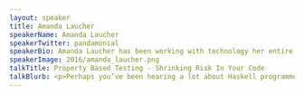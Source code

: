 ```yaml
---
layout: speaker
title: Amanda Laucher
speakerName: Amanda Laucher
speakerTwitter: pandamonial
speakerBio: Amanda Laucher has been working with technology her entire life. Some of her favorite childhood memories include working with punch cards alongside her grandmother or learning Morse code from her dad. Solving complex business problems with code is her passion. She is currently working with Pariveda Solutions as a consultant on big data, IoT, FP projects. You are likely to find her discussing intricacies of languages and type systems, software development processes or American football.
speakerImage: 2016/amanda_laucher.png
talkTitle: Property Based Testing - Shrinking Risk In Your Code
talkBlurb: <p>Perhaps you’ve been hearing a lot about Haskell programmers being absolutely certain that their code is correct but you haven’t taken the leap into day to day Haskell development. Do not despair, there are techniques that can allow you to have confidence in your code without needing to change your development stack. In fact, you can use the same testing techniques Haskellers use without even using a language with a static type checker.</p><p>In this session we will be looking at Property Based Testing, and how this approach can allow us to avoid thousands of lines of testing code when ensuring that our code meets specification. Property Based Testing generates inputs based on the properties of the program that we stipulate, and so are based on the business logic, in the same way that types are. Furthermore, if the test fails, a good framework will shrink the problem to the smallest possible data set that gives an error, helping to pinpoint the bug. This session requires no previous knowledge of free-monads, co-products, or other terms you may have grown to hate.</p>
---
```

